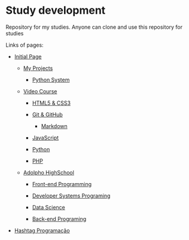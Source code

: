 # Study development

Repository for my studies. Anyone can clone and use this repository for studies

Links of pages:

- [Initial Page](https://jlbbarco.github.io/study/index.html)

  - [My Projects](https://jlbbarco.github.io/study/meus_projetos/meus_projetos.html)

    - [Python System](https://jlbbarco.github.io/study/meus_projetos/sistema_py/)

  - [Video Course](https://jlbbarco.github.io/study/cursoemvideo/cursoemvideo.html)

    - [HTML5 & CSS3](https://jlbbarco.github.io/study/cursoemvideo/html-css/html-css.html)

    - [Git & GitHub](https://jlbbarco.github.io/study/cursoemvideo/git-github/git-github.html)

      - [Markdown](https://jlbbarco.github.io/study/cursoemvideo/git-github/markdown/markdown.html)

    - [JavaScript](https://jlbbarco.github.io/study/cursoemvideo/javascript/javascript.html)

    - [Python](https://jlbbarco.github.io/study/cursoemvideo/python/python.html)

    - [PHP](https://jlbbarco.github.io/study/cursoemvideo/php/php.html)

  - [Adolpho HighSchool](https://jlbbarco.github.io/study/colegio_adolpho/colegio_adolpho.html)

    - [Front-end Programming](https://jlbbarco.github.io/study/colegio_adolpho/programacao_front-end/programacao_front-end.html)

    - [Developer Systems Programing](https://jlbbarco.github.io/study/colegio_adolpho/colegio_adolpho.html)

    - [Data Science](https://jlbbarco.github.io/study/colegio_adolpho/programacao_desenvolvimento_sistemas/programacao_desenvolvimento_sistemas.html)

    - [Back-end Programing](https://jlbbarco.github.io/study/colegio_adolpho/programacao_back-end/programacao_back-end.html)

- [Hashtag Programação](https://jlbbarco.github.io/study/hashtag_programacao/hashtag_programacao.html)
